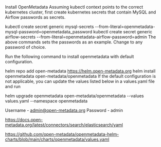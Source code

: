 Install OpenMetadata
Assuming kubectl context points to the correct kubernetes cluster, first create kubernetes secrets that contain MySQL and Airflow passwords as secrets.

kubectl create secret generic mysql-secrets --from-literal=openmetadata-mysql-password=openmetadata_password
kubectl create secret generic airflow-secrets --from-literal=openmetadata-airflow-password=admin
The above commands sets the passwords as an example. Change to any password of choice.

Run the following command to install openmetadata with default configuration.

helm repo add open-metadata https://helm.open-metadata.org
helm install openmetadata open-metadata/openmetadata
If the default configuration is not applicable, you can update the values listed below in a values.yaml file and run

helm upgrade openmetadata open-metadata/openmetadata --values values.yaml --namespace openmetadata


Username - admin@open-metadata.org
Password - admin



https://docs.open-metadata.org/latest/connectors/search/elasticsearch/yaml



https://github.com/open-metadata/openmetadata-helm-charts/blob/main/charts/openmetadata/values.yaml